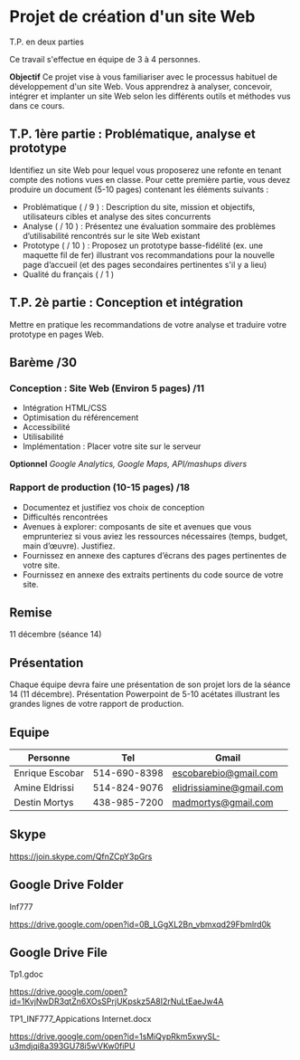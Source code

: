 # Projet de création d'un site Web
T.P. en deux parties

Ce travail s'effectue en équipe de 3 à 4 personnes.

**Objectif**
Ce projet vise à vous familiariser avec le processus habituel de développement d'un site Web. Vous apprendrez à analyser, concevoir, intégrer et implanter un site Web selon les différents outils et méthodes vus dans ce cours.

## T.P. 1ère partie : Problématique, analyse et prototype
Identifiez un site Web pour lequel vous proposerez une refonte en tenant compte des notions vues en classe. Pour cette première partie, vous devez produire un document (5-10 pages) contenant les éléments suivants :
* Problématique ( / 9 ) : Description du site, mission et objectifs, utilisateurs cibles et analyse des sites concurrents
* Analyse ( / 10 ) : Présentez une évaluation sommaire des problèmes d’utilisabilité rencontrés sur le site Web existant
* Prototype ( / 10 ) : Proposez  un prototype basse-fidélité (ex. une maquette fil de fer) illustrant vos recommandations pour la nouvelle page d’accueil (et des pages secondaires pertinentes s'il y a lieu)
* Qualité du français ( / 1 )

## T.P. 2è partie : Conception et intégration
Mettre en pratique les recommandations de votre analyse et traduire votre prototype en pages Web.

## Barème /30
### Conception : Site Web (Environ 5 pages) /11
* Intégration HTML/CSS
* Optimisation du référencement
* Accessibilité
* Utilisabilité
* Implémentation : Placer votre site sur le serveur

**Optionnel**
_Google Analytics, Google Maps, API/mashups divers_
### Rapport de production (10-15 pages) /18
* Documentez et justifiez vos choix de conception
* Difficultés rencontrées
* Avenues à explorer: composants de site et avenues que vous emprunteriez si vous aviez les ressources nécessaires (temps, budget, main d’œuvre). Justifiez.
* Fournissez en annexe des captures d’écrans des pages pertinentes de votre site.
* Fournissez en annexe des extraits pertinents du code source de votre site.
## Remise
11 décembre (séance 14)

## Présentation
Chaque équipe devra faire une présentation de son projet lors de la séance 14 (11 décembre). Présentation Powerpoint de 5-10 acétates illustrant les grandes lignes de votre rapport de production.

## Equipe


Personne | Tel | Gmail
---------|----------|---------
 Enrique Escobar | 514-690-8398 | escobarebio@gmail.com
 Amine Eldrissi | 514-824-9076 | elidrissiamine@gmail.com
 Destin Mortys | 438-985-7200 | madmortys@gmail.com

## Skype

https://join.skype.com/QfnZCpY3pGrs

## Google Drive Folder

Inf777

https://drive.google.com/open?id=0B_LGgXL2Bn_vbmxqd29Fbmlrd0k

## Google Drive File

Tp1.gdoc

https://drive.google.com/open?id=1KvjNwDR3qtZn6XOsSPrjUKpskz5A8I2rNuLtEaeJw4A


TP1_INF777_Appications Internet.docx

https://drive.google.com/open?id=1sMiQypRkm5xwySL-u3mdjqi8a393GU78i5wVKw0fiPU
